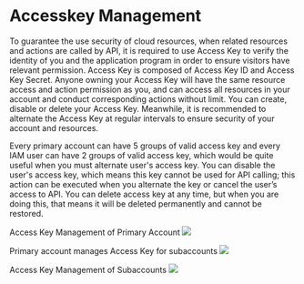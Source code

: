 # Accesskey Management
To guarantee the use security of cloud resources, when related resources and actions are called by API, it is required to use Access Key to verify the identity of you and the application program in order to ensure visitors have relevant permission. Access Key is composed of Access Key ID and Access Key Secret. Anyone owning your Access Key will have the same resource access and action permission as you, and can access all resources in your account and conduct corresponding actions without limit. You can create, disable or delete your Access Key. Meanwhile, it is recommended to alternate the Access Key at regular intervals to ensure security of your account and resources.

Every primary account can have 5 groups of valid access key and every IAM user can have 2 groups of valid access key, which would be quite useful when you must alternate user's access key. You can disable the user's access key, which means this key cannot be used for API calling; this action can be executed when you alternate the key or cancel the user’s access to API. You can delete access key at any time, but when you are doing this, that means it will be deleted permanently and cannot be restored.

Access Key Management of Primary Account
![](https://github.com/jdcloudcom/en/blob/en-signin-signup/image/User/Account%20Management/AccessKey%20Management/ak-1.png)

Primary account manages Access Key for subaccounts
![](https://github.com/jdcloudcom/en/blob/en-signin-signup/image/User/Account%20Management/AccessKey%20Management/ak-1.png)

Access Key Management of Subaccounts
![](https://github.com/jdcloudcom/en/blob/en-signin-signup/image/User/Account%20Management/AccessKey%20Management/ak-2.png)
